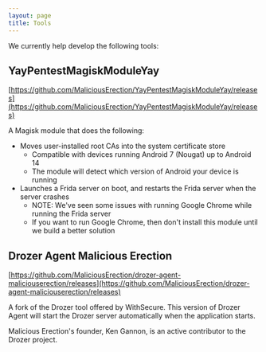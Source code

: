 ```yaml
---
layout: page
title: Tools
---
```


We currently help develop the following tools:

## YayPentestMagiskModuleYay

[https://github.com/MaliciousErection/YayPentestMagiskModuleYay/releases](https://github.com/MaliciousErection/YayPentestMagiskModuleYay/releases)

A Magisk module that does the following:

* Moves user-installed root CAs into the system certificate store
	* Compatible with devices running Android 7 (Nougat) up to Android 14
	* The module will detect which version of Android your device is running
* Launches a Frida server on boot, and restarts the Frida server when the server crashes
	* NOTE: We've seen some issues with running Google Chrome while running the Frida server
	* If you want to run Google Chrome, then don't install this module until we build a better solution

## Drozer Agent Malicious Erection

[https://github.com/MaliciousErection/drozer-agent-maliciouserection/releases](https://github.com/MaliciousErection/drozer-agent-maliciouserection/releases)

A fork of the Drozer tool offered by WithSecure. This version of Drozer Agent will start the Drozer server automatically when the application starts.

Malicious Erection's founder, Ken Gannon, is an active contributor to the Drozer project.